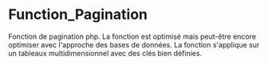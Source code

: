 # Function_Pagination

Fonction de pagination php.
La fonction est optimisé mais peut-être encore optimiser avec l'approche des bases de données. 
La fonction s'applique sur un tableaux multidimensionnel avec des clés bien définies. 
